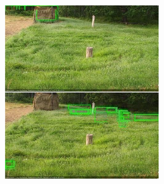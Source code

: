 ![20200710-181509-182511](in2/20200710/20200710-181509-182511_0_.jpg)
![20200710-182517-183519](in2/20200710/20200710-182517-183519_0_.jpg)
